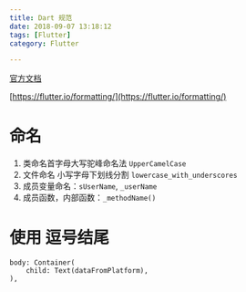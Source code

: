 ```yaml
---
title: Dart 规范
date: 2018-09-07 13:18:12
tags: [Flutter]
category: Flutter

---
```



[官方文档](https://www.dartlang.org/guides/language/effective-dart/style#do-name-libraries-and-source-files-using-lowercasewithunderscores%20Dart%20Style%20Guide)

[https://flutter.io/formatting/](https://flutter.io/formatting/)

# 命名

1. 类命名首字母大写驼峰命名法 `UpperCamelCase`
2. 文件命名 小写字母下划线分割 `lowercase_with_underscores`
3. 成员变量命名：`sUserName`, `_userName`
4. 成员函数，内部函数：`_methodName()`

# 使用 逗号结尾

```
body: Container(
    child: Text(dataFromPlatform),
),
```
